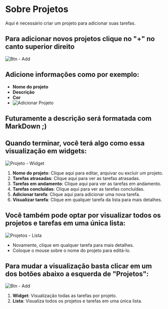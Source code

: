 # Sobre Projetos

Aqui é necessário criar um projeto para adicionar suas tarefas.

## Para adicionar novos projetos clique no "+" no canto superior direito

![Btn - Add](https://i.imgur.com/DZLBoUZ.png)

## Adicione informações como por exemplo:

- **Nome do projeto**
- **Descrição**
- **Cor**
- ![Adicionar Projeto](https://i.imgur.com/GWvgutq.png)

## Futuramente a descrição será formatada com MarkDown ;)

## Quando terminar, você terá algo como essa visualização em widgets:

![Projeto - Widget](https://i.imgur.com/ol68U9b.png)

1. **Nome do projeto**: Clique aqui para editar, arquivar ou excluir um projeto.
2. **Tarefas atrasadas**: Clique aqui para ver as tarefas atrasadas.
3. **Tarefas em andamento**: Clique aqui para ver as tarefas em andamento.
4. **Tarefas concluídas**: Clique aqui para ver as tarefas concluídas.
5. **Adicionar tarefa**: Clique aqui para adicionar uma nova tarefa.
6. **Visualizar tarefa**: Clique em qualquer tarefa da lista para mais detalhes.

## Você também pode optar por visualizar todos os projetos e tarefas em uma única lista:

![Projetos - Lista](https://i.imgur.com/5o5dRZM.png)

- Novamente, clique em qualquer tarefa para mais detalhes.
- Coloque o mouse sobre o nome do projeto para editá-lo.


## Para mudar a visualização basta clicar em um dos botões abaixo a esquerda de "Projetos":

![Btn - Add](https://i.imgur.com/VFxpaZP.png)

1. **Widget**: Visualização todas as tarefas por projeto.
2. **Lista**: Visualiza todos os projetos e tarefas em uma única lista.
